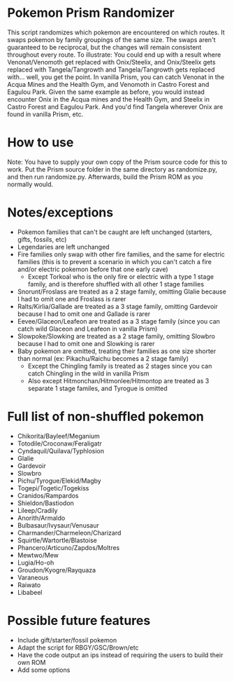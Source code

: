 # Pokemon Prism Randomizer

This script randomizes which pokemon are encountered on which routes. It swaps pokemon by family groupings of the same size. The swaps aren't guaranteed to be reciprocal, but the changes will remain consistent throughout every route. To illustrate: You could end up with a result where Venonat/Venomoth get replaced with Onix/Steelix, and Onix/Steelix gets replaced with Tangela/Tangrowth and Tangela/Tangrowth gets replaced with... well, you get the point. In vanilla Prism, you can catch Venonat in the Acqua Mines and the Health Gym, and Venomoth in Castro Forest and Eagulou Park. Given the same example as before, you would instead encounter Onix in the Acqua mines and the Health Gym, and Steelix in Castro Forest and Eagulou Park. And you'd find Tangela wherever Onix are found in vanilla Prism, etc.


# How to use

Note: You have to supply your own copy of the Prism source code for this to work. Put the Prism source folder in the same directory as randomize.py, and then run randomize.py. Afterwards, build the Prism ROM as you normally would.


# Notes/exceptions

- Pokemon families that can't be caught are left unchanged (starters, gifts, fossils, etc)
- Legendaries are left unchanged
- Fire families only swap with other fire families, and the same for electric families (this is to prevent a scenario in which you can't catch a fire and/or electric pokemon before that one early cave)
  - Except Torkoal who is the only fire or electric with a type 1 stage family, and is therefore shuffled with all other 1 stage families
- Snorunt/Froslass are treated as a 2 stage family, omitting Glalie because I had to omit one and Froslass is rarer
- Ralts/Kirlia/Gallade are treated as a 3 stage family, omitting Gardevoir because I had to omit one and Gallade is rarer
- Eevee/Glaceon/Leafeon are treated as a 3 stage family (since you can catch wild Glaceon and Leafeon in vanilla Prism)
- Slowpoke/Slowking are treated as a 2 stage family, omitting Slowbro because I had to omit one and Slowking is rarer
- Baby pokemon are omitted, treating their families as one size shorter than normal (ex: Pikachu/Raichu becomes a 2 stage family)
  - Except the Chingling family is treated as 2 stages since you can catch Chingling in the wild in vanilla Prism
  - Also except Hitmonchan/Hitmonlee/Hitmontop are treated as 3 separate 1 stage familes, and Tyrogue is omitted


# Full list of non-shuffled pokemon

- Chikorita/Bayleef/Meganium
- Totodile/Croconaw/Feraligatr
- Cyndaquil/Quilava/Typhlosion
- Glalie
- Gardevoir
- Slowbro
- Pichu/Tyrogue/Elekid/Magby
- Togepi/Togetic/Togekiss
- Cranidos/Rampardos
- Shieldon/Bastiodon
- Lileep/Cradily
- Anorith/Armaldo
- Bulbasaur/Ivysaur/Venusaur
- Charmander/Charmeleon/Charizard
- Squirtle/Wartortle/Blastoise
- Phancero/Articuno/Zapdos/Moltres
- Mewtwo/Mew
- Lugia/Ho-oh
- Groudon/Kyogre/Rayquaza
- Varaneous
- Raiwato
- Libabeel


# Possible future features

- Include gift/starter/fossil pokemon
- Adapt the script for RBGY/GSC/Brown/etc
- Have the code output an ips instead of requiring the users to build their own ROM
- Add some options



